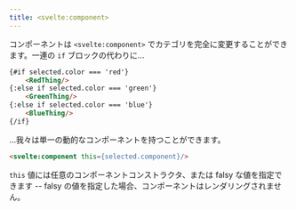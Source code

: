 ```yaml
---
title: <svelte:component>
---
```


コンポーネントは `<svelte:component>` でカテゴリを完全に変更することができます。一連の `if` ブロックの代わりに...

```html
{#if selected.color === 'red'}
	<RedThing/>
{:else if selected.color === 'green'}
	<GreenThing/>
{:else if selected.color === 'blue'}
	<BlueThing/>
{/if}
```

...我々は単一の動的なコンポーネントを持つことができます。

```html
<svelte:component this={selected.component}/>
```

`this` 値には任意のコンポーネントコンストラクタ、または falsy な値を指定できます -- falsy の値を指定した場合、コンポーネントはレンダリングされません。